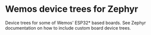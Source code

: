 # Wemos device trees for Zephyr

Device trees for some of Wemos' ESP32* based boards. See Zephyr documentation on how to include custom board device trees.
